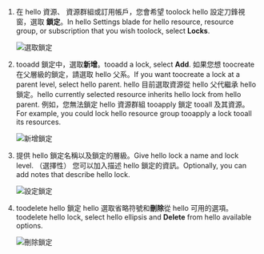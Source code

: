 1. <span data-ttu-id="46de9-101">在 hello 資源、 資源群組或訂用帳戶，您會希望 toolock hello 設定刀鋒視窗，選取 **鎖定**。</span><span class="sxs-lookup"><span data-stu-id="46de9-101">In hello Settings blade for hello resource, resource group, or subscription that you wish toolock, select **Locks**.</span></span>
   
      ![選取鎖定](./media/resource-manager-lock-resources/select-lock.png)
2. <span data-ttu-id="46de9-103">tooadd 鎖定中，選取**新增**。</span><span class="sxs-lookup"><span data-stu-id="46de9-103">tooadd a lock, select **Add**.</span></span> <span data-ttu-id="46de9-104">如果您想 toocreate 在父層級的鎖定，請選取 hello 父系。</span><span class="sxs-lookup"><span data-stu-id="46de9-104">If you want toocreate a lock at a parent level, select hello parent.</span></span> <span data-ttu-id="46de9-105">hello 目前選取資源從 hello 父代繼承 hello 鎖定。</span><span class="sxs-lookup"><span data-stu-id="46de9-105">hello currently selected resource inherits hello lock from hello parent.</span></span> <span data-ttu-id="46de9-106">例如，您無法鎖定 hello 資源群組 tooapply 鎖定 tooall 及其資源。</span><span class="sxs-lookup"><span data-stu-id="46de9-106">For example, you could lock hello resource group tooapply a lock tooall its resources.</span></span>
   
      ![新增鎖定](./media/resource-manager-lock-resources/add-lock.png) 
3. <span data-ttu-id="46de9-108">提供 hello 鎖定名稱以及鎖定的層級。</span><span class="sxs-lookup"><span data-stu-id="46de9-108">Give hello lock a name and lock level.</span></span> <span data-ttu-id="46de9-109">（選擇性） 您可以加入描述 hello 鎖定的資訊。</span><span class="sxs-lookup"><span data-stu-id="46de9-109">Optionally, you can add notes that describe hello lock.</span></span>
   
      ![設定鎖定](./media/resource-manager-lock-resources/set-lock.png) 
4. <span data-ttu-id="46de9-111">toodelete hello 鎖定 hello 選取省略符號和**刪除**從 hello 可用的選項。</span><span class="sxs-lookup"><span data-stu-id="46de9-111">toodelete hello lock, select hello ellipsis and **Delete** from hello available options.</span></span>
   
      ![刪除鎖定](./media/resource-manager-lock-resources/delete-lock.png) 

